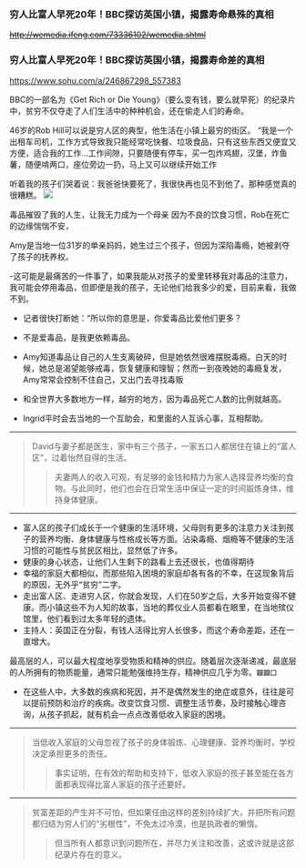 ### 穷人比富人早死20年！BBC探访英国小镇，揭露寿命悬殊的真相
~~http://wemedia.ifeng.com/73336102/wemedia.shtml~~
### 穷人比富人早死20年！BBC探访英国小镇，揭露寿命差的真相
https://www.sohu.com/a/246867298_557383

BBC的一部名为《Get Rich or Die Young》（要么变有钱，要么就早死）的纪录片中，贫穷不仅夺走了人们生活中的种种机会，还在偷走人们的寿命。

46岁的Rob Hill可以说是穷人区的典型，他生活在小镇上最穷的街区。
“我是一个出租车司机，工作方式导致我只能经常吃快餐、垃圾食品，只有这些东西又便宜又方便，适合我的工作...工作间隙，只要随便有停车，买一包炸鸡翅，汉堡，炸鱼薯，随便啃两口，座位旁边一扔，马上又可以继续开始工作

听着我的孩子们哭着说：我爸爸快要死了，我很快再也见不到他了。那种感觉真的很糟糕。
![](http://p0.ifengimg.com/pmop/2018/0812/DCF3C98498D7E2A50C482D999C3C5C7970FEAF5E_size791_w560_h314.gif)

毒品摧毁了我的人生，让我无力成为一个母亲
因为不良的饮食习惯，Rob在死亡的边缘惴惴不安，

Amy是当地一位31岁的单亲妈妈，她生过三个孩子，但因为深陷毒瘾，她被剥夺了孩子的抚养权。

-这可能是最痛苦的一件事了，如果我能从对孩子的爱里转移我对毒品的注意力，我可能会停用毒品，但即便是我的孩子，无论他们给我多少的爱，目前来看，我做不到。
  - 记者很快打断她：“所以你的意思是，你爱毒品比爱他们更多？
- 不是爱毒品，是我更依赖毒品。

- Amy知道毒品让自己的人生支离破碎，但是她依然很难摆脱毒瘾。白天的时候，她总是渴望能够戒毒，恢复健康和理智；然而一到夜晚她的毒瘾复发，Amy常常会控制不住自己，又出门去寻找毒贩
- 和全世界大多数地方一样，越穷的地方，因为毒品死亡人数的比例就越高。
- Ingrid平时会去当地的一个互助会，和里面的人互诉心事，互相帮助。
---
>David与妻子都是医生，家中有三个孩子，一家五口人都居住在镇上的“富人区”，过着怡然自得的生活。
>>夫妻两人的收入可观，有足够的金钱和精力为家人选择营养均衡的食物。与此同时，他们也会在日常生活中保证一定的时间锻炼身体，维持身体健康。
---
- 富人区的孩子们成长于一个健康的生活环境，父母则有更多的注意力关注到孩子的营养均衡、身体健康与性格成长等方面。沾染毒瘾、烟瘾等不健康的生活习惯的可能性与贫民区相比，显然低了许多。
- 健康的身心状态，让他们人生剩下的路看上去还很长，也值得期待
- 幸福的家庭大都相似，而那些陷入困境的家庭却各有各的不幸，在这现象背后的原因，无外乎“贫穷”二字。
- 走出富人区、走进穷人区，你就会发现，人们在50岁之后，大多开始变得不健康。而小镇这些不为人知的故事，当地的葬仪业人员都看在眼里，在当地殡仪馆里，他们看到过太多年轻的遗体。
- 主持人：英国正在分裂，有钱人活得比穷人长很多，而这个寿命差距，还在一直增大。

最高层的人，可以最大程度地享受物质和精神的供应。随着层次逐渐递减，最底层的人所拥有的物质能量，通常只能勉强维持生存，精神供应几乎为零。`龖龖囗`

- 在这些人中，大多数的疾病和死因，并不是偶然发生的绝症或意外，往往是可以提前预防和治疗的疾病。改变饮食习惯、调整生活节奏，及时接触心理咨询，从孩子抓起，就有机会一点点改善低收入家庭的困境。
---
>当低收入家庭的父母忽视了孩子的身体锻炼、心理健康、营养均衡时，学校决定承担更多的责任。
>>事实证明，在有效的帮助和支持下，低收入家庭的孩子甚至能在各方面都表现得比富人家庭的孩子还要好。
---
>贫富差距的产生并不可怕，但如果任由这样的差别持续扩大，并把所有问题都归结为穷人们的“劣根性”，不免太过冷漠，也是执政者的懒惰。
>>但当所有人都意识到问题所在，并尽力关注和改善，这或许就是这部纪录片存在的意义。
